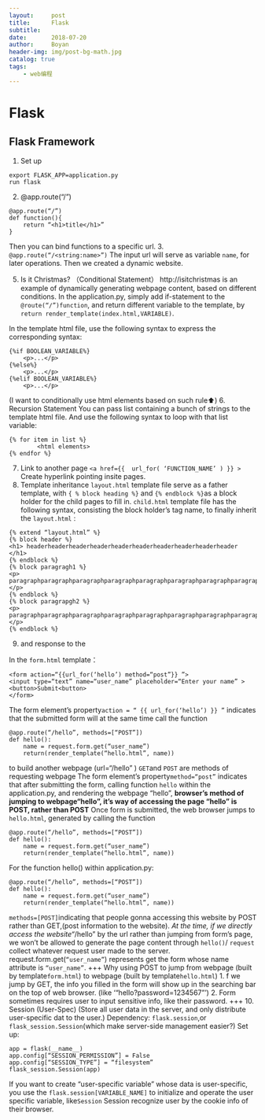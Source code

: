 ```yaml
---
layout:     post
title:      Flask
subtitle:   
date:       2018-07-20
author:     Boyan
header-img: img/post-bg-math.jpg
catalog: true
tags:
    - web编程
---
```


# Flask

## Flask Framework
1. Set up
```
export FLASK_APP=application.py
run flask
```
2. @app.route(“/”)
```
@app.route(“/”)
def function(){
    return “<h1>title</h1>”
}
```
Then you can bind functions to a specific url.
3. `@app.route(“/<string:name>”)`
The input url will serve as variable `name`, for later operations.
Then we created a dynamic website.

5. Is it Christmas? （Conditional Statement）
http://isitchristmas is an example of dynamically generating webpage content, based on different conditions.
In the application.py, simply add if-statement to the `@route(“/”)function`, and return different variable to the template, by
 ` return render_template(index.html,VARIABLE)`.
     
In the template html file, use the following syntax to express the corresponding syntax:
```
{%if BOOLEAN_VARIABLE%}
    <p>...</p>
{%else%}
    <p>...</p>
{%elif BOOLEAN_VARIABLE%}
    <p>...</p>
```
(I want to conditionally use html elements based on such rule⬆️)
6. Recursion Statement
You can pass list containing a bunch of strings to the template html file.
And use the following syntax to loop with that list variable:
```
{% for item in list %}
        <html elements>
{% endfor %}
```
7. Link to another page `<a href={{  url_for( ‘FUNCTION_NAME’ ) }} >`
Create hyperlink pointing insite pages.
8. Template inheritance
`layout.html` template file serve as a father template, with `{ % block heading %}`  and `{% endblock %}`as a block holder for the child pages to fill in. 
`child.html` template file has the following syntax, consisting the block holder’s tag name, to finally inherit the `layout.html` :
```
{% extend “layout.html” %}
{% block header %}
<h1> headerheaderheaderheaderheaderheaderheaderheaderheaderheader
</h1>
{% endblock %}
{% block paragragh1 %}
<p> paragraphparagraphparagraphparagraphparagraphparagraphparagraphparagraphparagraphparagraphparagraphparagraphparagraphparagraph </p>
{% endblock %}
{% block paragrapgh2 %}
<p>
paragraphparagraphparagraphparagraphparagraphparagraphparagraphparagraphparagraphparagraphparagraphparagraphparagraphparagraph
</p>
{% endblock %}
```
9. <form> and response to the <form>
In the `form.html` template：
```
<form action=“{{url_for(‘hello’) method=“post”}} ”>
<input type=“text” name=“user_name” placeholder=“Enter your name” >
<button>Submit<button>
</form>
```
The form element’s property`action = “ {{ url_for(‘hello’) }} ”`  indicates that the submitted form will at the same time call the function  
```
@app.route(“/hello”, methods=[“POST”])
def hello():
    name = request.form.get(“user_name”)
    return(render_template(“hello.html”, name))
```
to build another webpage (url=“/hello” )
`GET`and `POST` are methods of requesting webpage
The form element’s property`method=“post”` indicates that after submitting the form, calling function `hello` within the application.py, and rendering the webpage “hello”, **browser’s method of jumping to webpage“hello”, it’s way of accessing the page “hello” is POST, rather than POST**
Once form is submitted, the web browser jumps to `hello.html`, generated by calling the function 
```
@app.route(“/hello”, methods=[“POST”])
def hello():
    name = request.form.get(“user_name”)
    return(render_template(“hello.html”, name))
```
For the function hello() within application.py:
```
@app.route(“/hello”, methods=[“POST”])
def hello():
    name = request.form.get(“user_name”)
    return(render_template(“hello.html”, name))
```
`methods=[POST]`indicating that people gonna  accessing this website by POST rather than GET,(post information to the website). _At the time, if we directly access the website“_/hello” by the url rather than jumping from form’s page, we won’t be allowed to generate the page content through `hello()`/
`request` collect whatever request user made to the server.
request.form.get(`“user_name”`) represents get the form whose name attribute is `“user_name”`.
+++
Why using POST to jump from webpage (built by template`form.html`) to webpage (built by template`hello.html`)
    1. f we jump by GET, the info you filled in the form will show up in the searching bar on the top of web browser. (like ‘“hello?password=1234567”’)
    2. Form sometimes requires user to input sensitive info, like their password. 
+++
10. Session (User-Spec)
(Store all user data in the server, and only distribute user-specific dat to the user.)
Dependency: `flask.session`,or `flask_session.Session`(which make server-side management easier?)
Set up:
```
app = flask(__name__)
app.config[“SESSION_PERMISSION”] = False
app.config[“SESSION_TYPE”] = “filesystem”
flask_session.Session(app)
```
If you want to create “user-specific variable” whose data is user-specific, you use the `flask.session[VARIABLE_NAME]` to initialize and operate the user specific variable, like`Session`
Session recognize user by the cookie info of their browser.

